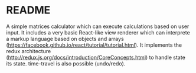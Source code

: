 # README #

A simple matrices calculator which can execute calculations based on user input.
It includes a very basic React-like view renderer which can interprete a markup language based on objects and arrays (https://facebook.github.io/react/tutorial/tutorial.html). 
It implements the redux architecture (http://redux.js.org/docs/introduction/CoreConcepts.html) to handle state its state. 
time-travel is also possible (undo/redo).